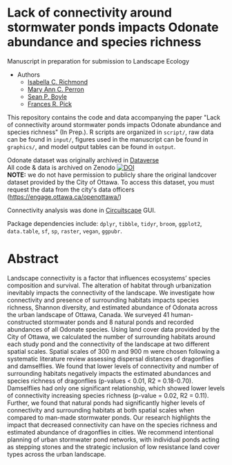 # Lack of connectivity around stormwater ponds impacts Odonate abundance and species richness  

Manuscript in preparation for submission to Landscape Ecology  


- Authors 
  - [Isabella C. Richmond](https://github.com/icrichmond)
  - [Mary Ann C. Perron](https://www.researchgate.net/profile/Mary-Ann-Perron)
  - [Sean P. Boyle](https://www.sites.google.com/view/seanboylephd)
  - [Frances R. Pick](https://www.researchgate.net/profile/Frances-Pick)
  
This repository contains the code and data accompanying the paper "Lack of connectivity around stormwater ponds impacts Odonate abundance and species richness" (In Prep.). R scripts are organized in ```script/```, raw data can be found in ```input/```, figures used in the manuscript can be found in ```graphics/```, and model output tables can be found in ```output```.

Odonate dataset was originally archived in [Dataverse](https://dataverse.scholarsportal.info/dataset.xhtml?persistentId=doi:10.5683/SP2/JKRF0M)  
All code & data is archived on Zenodo [![DOI](https://zenodo.org/badge/DOI/10.5281/zenodo.5337110.svg)](https://zenodo.org/record/5337110)  
**NOTE:** we do not have permission to publicly share the original landcover dataset provided by the City of Ottawa. To access this dataset, you must request the data from the city's data officers (https://engage.ottawa.ca/openottawa/)

Connectivity analysis was done in [Circuitscape](https://circuitscape.org/) GUI.


Package dependencies include: ```dplyr```, ```tibble```, ```tidyr```, ```broom```, ```ggplot2```, ```data.table```, ```sf```, ```sp```, ```raster```, ```vegan```, ```ggpubr```.  

# Abstract  
Landscape connectivity is a factor that influences ecosystems’ species composition and survival. The alteration of habitat through urbanization inevitably impacts the connectivity of the landscape. We investigate how connectivity and presence of surrounding habitats impacts species richness, Shannon diversity, and estimated abundance of Odonata across the urban landscape of Ottawa, Canada. We surveyed 41 human-constructed stormwater ponds and 8 natural ponds and recorded abundances of all Odonate species. Using land cover data provided by the City of Ottawa, we calculated the number of surrounding habitats around each study pond and the connectivity of the landscape at two different spatial scales. Spatial scales of 300 m and 900 m were chosen following a systematic literature review assessing dispersal distances of dragonflies and damselflies. We found that lower levels of connectivity and number of surrounding habitats negatively impacts the estimated abundances and species richness of dragonflies (p-values < 0.01, R2 = 0.18-0.70). Damselflies had only one significant relationship, which showed lower levels of connectivity increasing species richness (p-value = 0.02, R2 = 0.11). Further, we found that natural ponds had significantly higher levels of connectivity and surrounding habitats at both spatial scales when compared to man-made stormwater ponds. Our research highlights the impact that decreased connectivity can have on the species richness and estimated abundance of dragonflies in cities. We recommend intentional planning of urban stormwater pond networks, with individual ponds acting as stepping stones and the strategic inclusion of low resistance land cover types across the urban landscape. 
